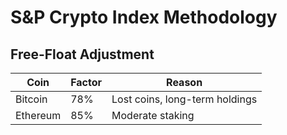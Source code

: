 # S&P Crypto Index Methodology
## Free-Float Adjustment
| Coin | Factor | Reason |
|---|---|---|
| Bitcoin | 78% | Lost coins, long-term holdings |
| Ethereum | 85% | Moderate staking |
